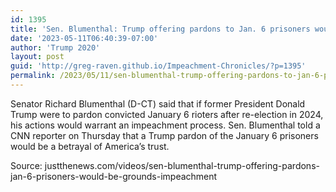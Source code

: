 ```yaml
---
id: 1395
title: 'Sen. Blumenthal: Trump offering pardons to Jan. 6 prisoners would be grounds for impeachment'
date: '2023-05-11T06:40:39-07:00'
author: 'Trump 2020'
layout: post
guid: 'http://greg-raven.github.io/Impeachment-Chronicles/?p=1395'
permalink: /2023/05/11/sen-blumenthal-trump-offering-pardons-to-jan-6-prisoners-would-be-grounds-for-impeachment/
---
```


Senator Richard Blumenthal (D-CT) said that if former President Donald Trump were to pardon convicted January 6 rioters after re-election in 2024, his actions would warrant an impeachment process. Sen. Blumenthal told a CNN reporter on Thursday that a Trump pardon of the January 6 prisoners would be a betrayal of America’s trust.

Source: justthenews.com/videos/sen-blumenthal-trump-offering-pardons-jan-6-prisoners-would-be-grounds-impeachment